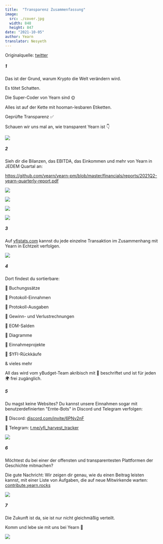 ```yaml
---
title:  "Transparenz Zusammenfassung"
image:
  src: ./cover.jpg
  width: 848
  height: 847
date: "2021-10-05"
author: Yearn
translator: Nesyeth
---
```


Originalquelle: [twitter](https://twitter.com/iearnfinance/status/1445143482830446600)

##### 1

Das ist der Grund, warum Krypto die Welt verändern wird.

Es tötet Schatten.

Die Super-Coder von Yearn sind 🌞

Alles ist auf der Kette mit hooman-lesbaren Etiketten.

Geprüfte Transparenz ✅

Schauen wir uns mal an, wie transparent Yearn ist 👇

![](image1.jpg?w=848&h=847)

##### 2

Sieh dir die Bilanzen, das EBITDA, das Einkommen und mehr von Yearn in JEDEM Quartal an:

https://github.com/yearn/yearn-pm/blob/master/financials/reports/2021Q2-yearn-quarterly-report.pdf

![](image2.jpg?w=1200&h=579)

![](image3.jpg?w=1200&h=626)

![](image4.jpg?w=1199&h=631)

![](image5.jpg?w=1200&h=607)

##### 3

Auf [yfistats.com](http://www.yfistats.com/) kannst du jede einzelne Transaktion im Zusammenhang mit Yearn in Echtzeit verfolgen.

![](image6.jpg?w=1200&h=655)

##### 4

Dort findest du sortierbare:

🔵 Buchungssätze

🔵 Protokoll-Einnahmen

🔵 Protokoll-Ausgaben

🔵 Gewinn- und Verlustrechnungen

🔵 EOM-Salden

🔵 Diagramme

🔵 Einnahmeprojekte

🔵 $YFI-Rückkäufe

& vieles mehr

All das wird vom yBudget-Team akribisch mit 💙 beschriftet und ist für jeden 🌍 frei zugänglich.

##### 5

Du magst keine Websites? Du kannst unsere Einnahmen sogar mit benutzerdefinierten "Ernte-Bots" in Discord und Telegram verfolgen:

🔵 Discord: [discord.com/invite/6PNv2nF](https://discord.com/invite/6PNv2nF)

🔵 Telegram: [t.me/yfi_harvest_tracker](https://t.me/yfi_harvest_tracker)

![](image7.jpg?w=1200&h=747)

##### 6

Möchtest du bei einer der offensten und transparentesten Plattformen der Geschichte mitmachen?

Die gute Nachricht: Wir zeigen dir genau, wie du einen Beitrag leisten kannst, mit einer Liste von Aufgaben, die auf neue Mitwirkende warten: [contribute.yearn.rocks](https://contribute.yearn.rocks/)

![](image8.jpg?w=1200&h=712)

##### 7

Die Zukunft ist da, sie ist nur nicht gleichmäßig verteilt.

Komm und lebe sie mit uns bei Yearn 💙

![](image9.jpg?w=1200&h=781)
